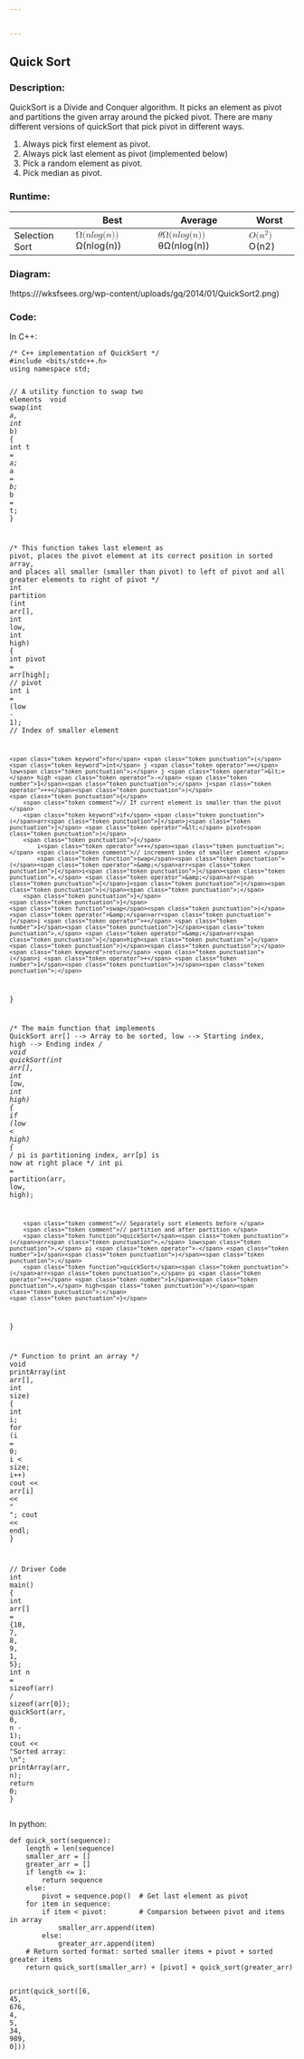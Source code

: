 ```yaml
---


---
```


<h2 id="quick-sort">Quick Sort</h2>
<h3 id="description">Description:</h3>
<p>QuickSort is a Divide and Conquer algorithm. It picks an element as pivot and partitions the given array around the picked pivot.  There are many different versions of quickSort that pick pivot in different ways.</p>
<ol>
<li>Always pick first element as pivot.</li>
<li>Always pick last element as pivot (implemented below)</li>
<li>Pick a random element as pivot.</li>
<li>Pick median as pivot.</li>
</ol>
<h3 id="runtime">Runtime:</h3>

<table>
<thead>
<tr>
<th></th>
<th>Best</th>
<th>Average</th>
<th>Worst</th>
</tr>
</thead>
<tbody>
<tr>
<td>Selection Sort</td>
<td><span class="katex--inline"><span class="katex"><span class="katex-mathml"><math><semantics><mrow><mi mathvariant="normal">Ω</mi><mo stretchy="false">(</mo><mi>n</mi><mi>l</mi><mi>o</mi><mi>g</mi><mo stretchy="false">(</mo><mi>n</mi><mo stretchy="false">)</mo><mo stretchy="false">)</mo></mrow><annotation encoding="application/x-tex">Ω(n log(n))</annotation></semantics></math></span><span class="katex-html" aria-hidden="true"><span class="base"><span class="strut" style="height: 1em; vertical-align: -0.25em;"></span><span class="mord">Ω</span><span class="mopen">(</span><span class="mord mathdefault">n</span><span class="mord mathdefault" style="margin-right: 0.01968em;">l</span><span class="mord mathdefault">o</span><span class="mord mathdefault" style="margin-right: 0.03588em;">g</span><span class="mopen">(</span><span class="mord mathdefault">n</span><span class="mclose">)</span><span class="mclose">)</span></span></span></span></span></td>
<td><span class="katex--inline"><span class="katex"><span class="katex-mathml"><math><semantics><mrow><mi>θ</mi><mi mathvariant="normal">Ω</mi><mo stretchy="false">(</mo><mi>n</mi><mi>l</mi><mi>o</mi><mi>g</mi><mo stretchy="false">(</mo><mi>n</mi><mo stretchy="false">)</mo><mo stretchy="false">)</mo></mrow><annotation encoding="application/x-tex">θΩ(n log(n))</annotation></semantics></math></span><span class="katex-html" aria-hidden="true"><span class="base"><span class="strut" style="height: 1em; vertical-align: -0.25em;"></span><span class="mord mathdefault" style="margin-right: 0.02778em;">θ</span><span class="mord">Ω</span><span class="mopen">(</span><span class="mord mathdefault">n</span><span class="mord mathdefault" style="margin-right: 0.01968em;">l</span><span class="mord mathdefault">o</span><span class="mord mathdefault" style="margin-right: 0.03588em;">g</span><span class="mopen">(</span><span class="mord mathdefault">n</span><span class="mclose">)</span><span class="mclose">)</span></span></span></span></span></td>
<td><span class="katex--inline"><span class="katex"><span class="katex-mathml"><math><semantics><mrow><mi>O</mi><mo stretchy="false">(</mo><msup><mi>n</mi><mn>2</mn></msup><mo stretchy="false">)</mo></mrow><annotation encoding="application/x-tex">O(n^2)</annotation></semantics></math></span><span class="katex-html" aria-hidden="true"><span class="base"><span class="strut" style="height: 1.06411em; vertical-align: -0.25em;"></span><span class="mord mathdefault" style="margin-right: 0.02778em;">O</span><span class="mopen">(</span><span class="mord"><span class="mord mathdefault">n</span><span class="msupsub"><span class="vlist-t"><span class="vlist-r"><span class="vlist" style="height: 0.814108em;"><span class="" style="top: -3.063em; margin-right: 0.05em;"><span class="pstrut" style="height: 2.7em;"></span><span class="sizing reset-size6 size3 mtight"><span class="mord mtight">2</span></span></span></span></span></span></span></span><span class="mclose">)</span></span></span></span></span></td>
</tr>
</tbody>
</table><h3 id="diagram">Diagram:</h3>
<p>!https:///wksfsees.org/wp-content/uploads/gq/2014/01/QuickSort2.png)</p>
<h3 id="code">Code:</h3>
<p>In C++:</p>
<pre class=" language-c"><code class="prism ++ language-c"><span class="token comment">/* C++ implementation of QuickSort */</span>
<span class="token macro property">#<span class="token directive keyword">include</span> <span class="token string">&lt;bits/stdc++.h&gt;</span> </span>
using namespace std<span class="token punctuation">;</span> 

<span class="token comment">// A utility function to swap two elements </span>
<span class="token keyword">void</span> <span class="token function">swap</span><span class="token punctuation">(</span><span class="token keyword">int</span><span class="token operator">*</span> a<span class="token punctuation">,</span> <span class="token keyword">int</span><span class="token operator">*</span> b<span class="token punctuation">)</span> 
<span class="token punctuation">{</span> 
	<span class="token keyword">int</span> t <span class="token operator">=</span> <span class="token operator">*</span>a<span class="token punctuation">;</span> 
	<span class="token operator">*</span>a <span class="token operator">=</span> <span class="token operator">*</span>b<span class="token punctuation">;</span> 
	<span class="token operator">*</span>b <span class="token operator">=</span> t<span class="token punctuation">;</span> 
<span class="token punctuation">}</span> 

<span class="token comment">/* This function takes last element as pivot, places 
the pivot element at its correct position in sorted 
array, and places all smaller (smaller than pivot) 
to left of pivot and all greater elements to right 
of pivot */</span>
<span class="token keyword">int</span> <span class="token function">partition</span> <span class="token punctuation">(</span><span class="token keyword">int</span> arr<span class="token punctuation">[</span><span class="token punctuation">]</span><span class="token punctuation">,</span> <span class="token keyword">int</span> low<span class="token punctuation">,</span> <span class="token keyword">int</span> high<span class="token punctuation">)</span> 
<span class="token punctuation">{</span> 
	<span class="token keyword">int</span> pivot <span class="token operator">=</span> arr<span class="token punctuation">[</span>high<span class="token punctuation">]</span><span class="token punctuation">;</span> <span class="token comment">// pivot </span>
	<span class="token keyword">int</span> i <span class="token operator">=</span> <span class="token punctuation">(</span>low <span class="token operator">-</span> <span class="token number">1</span><span class="token punctuation">)</span><span class="token punctuation">;</span> <span class="token comment">// Index of smaller element </span>

	<span class="token keyword">for</span> <span class="token punctuation">(</span><span class="token keyword">int</span> j <span class="token operator">=</span> low<span class="token punctuation">;</span> j <span class="token operator">&lt;=</span> high <span class="token operator">-</span> <span class="token number">1</span><span class="token punctuation">;</span> j<span class="token operator">++</span><span class="token punctuation">)</span> 
	<span class="token punctuation">{</span> 
		<span class="token comment">// If current element is smaller than the pivot </span>
		<span class="token keyword">if</span> <span class="token punctuation">(</span>arr<span class="token punctuation">[</span>j<span class="token punctuation">]</span> <span class="token operator">&lt;</span> pivot<span class="token punctuation">)</span> 
		<span class="token punctuation">{</span> 
			i<span class="token operator">++</span><span class="token punctuation">;</span> <span class="token comment">// increment index of smaller element </span>
			<span class="token function">swap</span><span class="token punctuation">(</span><span class="token operator">&amp;</span>arr<span class="token punctuation">[</span>i<span class="token punctuation">]</span><span class="token punctuation">,</span> <span class="token operator">&amp;</span>arr<span class="token punctuation">[</span>j<span class="token punctuation">]</span><span class="token punctuation">)</span><span class="token punctuation">;</span> 
		<span class="token punctuation">}</span> 
	<span class="token punctuation">}</span> 
	<span class="token function">swap</span><span class="token punctuation">(</span><span class="token operator">&amp;</span>arr<span class="token punctuation">[</span>i <span class="token operator">+</span> <span class="token number">1</span><span class="token punctuation">]</span><span class="token punctuation">,</span> <span class="token operator">&amp;</span>arr<span class="token punctuation">[</span>high<span class="token punctuation">]</span><span class="token punctuation">)</span><span class="token punctuation">;</span> 
	<span class="token keyword">return</span> <span class="token punctuation">(</span>i <span class="token operator">+</span> <span class="token number">1</span><span class="token punctuation">)</span><span class="token punctuation">;</span> 
<span class="token punctuation">}</span> 

<span class="token comment">/* The main function that implements QuickSort 
arr[] --&gt; Array to be sorted, 
low --&gt; Starting index, 
high --&gt; Ending index */</span>
<span class="token keyword">void</span> <span class="token function">quickSort</span><span class="token punctuation">(</span><span class="token keyword">int</span> arr<span class="token punctuation">[</span><span class="token punctuation">]</span><span class="token punctuation">,</span> <span class="token keyword">int</span> low<span class="token punctuation">,</span> <span class="token keyword">int</span> high<span class="token punctuation">)</span> 
<span class="token punctuation">{</span> 
	<span class="token keyword">if</span> <span class="token punctuation">(</span>low <span class="token operator">&lt;</span> high<span class="token punctuation">)</span> 
	<span class="token punctuation">{</span> 
		<span class="token comment">/* pi is partitioning index, arr[p] is now 
		at right place */</span>
		<span class="token keyword">int</span> pi <span class="token operator">=</span> <span class="token function">partition</span><span class="token punctuation">(</span>arr<span class="token punctuation">,</span> low<span class="token punctuation">,</span> high<span class="token punctuation">)</span><span class="token punctuation">;</span> 

		<span class="token comment">// Separately sort elements before </span>
		<span class="token comment">// partition and after partition </span>
		<span class="token function">quickSort</span><span class="token punctuation">(</span>arr<span class="token punctuation">,</span> low<span class="token punctuation">,</span> pi <span class="token operator">-</span> <span class="token number">1</span><span class="token punctuation">)</span><span class="token punctuation">;</span> 
		<span class="token function">quickSort</span><span class="token punctuation">(</span>arr<span class="token punctuation">,</span> pi <span class="token operator">+</span> <span class="token number">1</span><span class="token punctuation">,</span> high<span class="token punctuation">)</span><span class="token punctuation">;</span> 
	<span class="token punctuation">}</span> 
<span class="token punctuation">}</span> 

<span class="token comment">/* Function to print an array */</span>
<span class="token keyword">void</span> <span class="token function">printArray</span><span class="token punctuation">(</span><span class="token keyword">int</span> arr<span class="token punctuation">[</span><span class="token punctuation">]</span><span class="token punctuation">,</span> <span class="token keyword">int</span> size<span class="token punctuation">)</span> 
<span class="token punctuation">{</span> 
	<span class="token keyword">int</span> i<span class="token punctuation">;</span> 
	<span class="token keyword">for</span> <span class="token punctuation">(</span>i <span class="token operator">=</span> <span class="token number">0</span><span class="token punctuation">;</span> i <span class="token operator">&lt;</span> size<span class="token punctuation">;</span> i<span class="token operator">++</span><span class="token punctuation">)</span> 
		cout <span class="token operator">&lt;&lt;</span> arr<span class="token punctuation">[</span>i<span class="token punctuation">]</span> <span class="token operator">&lt;&lt;</span> <span class="token string">" "</span><span class="token punctuation">;</span> 
	cout <span class="token operator">&lt;&lt;</span> endl<span class="token punctuation">;</span> 
<span class="token punctuation">}</span> 

<span class="token comment">// Driver Code </span>
<span class="token keyword">int</span> <span class="token function">main</span><span class="token punctuation">(</span><span class="token punctuation">)</span> 
<span class="token punctuation">{</span> 
	<span class="token keyword">int</span> arr<span class="token punctuation">[</span><span class="token punctuation">]</span> <span class="token operator">=</span> <span class="token punctuation">{</span><span class="token number">10</span><span class="token punctuation">,</span> <span class="token number">7</span><span class="token punctuation">,</span> <span class="token number">8</span><span class="token punctuation">,</span> <span class="token number">9</span><span class="token punctuation">,</span> <span class="token number">1</span><span class="token punctuation">,</span> <span class="token number">5</span><span class="token punctuation">}</span><span class="token punctuation">;</span> 
	<span class="token keyword">int</span> n <span class="token operator">=</span> <span class="token keyword">sizeof</span><span class="token punctuation">(</span>arr<span class="token punctuation">)</span> <span class="token operator">/</span> <span class="token keyword">sizeof</span><span class="token punctuation">(</span>arr<span class="token punctuation">[</span><span class="token number">0</span><span class="token punctuation">]</span><span class="token punctuation">)</span><span class="token punctuation">;</span> 
	<span class="token function">quickSort</span><span class="token punctuation">(</span>arr<span class="token punctuation">,</span> <span class="token number">0</span><span class="token punctuation">,</span> n <span class="token operator">-</span> <span class="token number">1</span><span class="token punctuation">)</span><span class="token punctuation">;</span> 
	cout <span class="token operator">&lt;&lt;</span> <span class="token string">"Sorted array: \n"</span><span class="token punctuation">;</span> 
	<span class="token function">printArray</span><span class="token punctuation">(</span>arr<span class="token punctuation">,</span> n<span class="token punctuation">)</span><span class="token punctuation">;</span> 
	<span class="token keyword">return</span> <span class="token number">0</span><span class="token punctuation">;</span> 
<span class="token punctuation">}</span> 
</code></pre>
<p>In python:</p>
<pre class=" language-python"><code class="prism  language-python"><span class="token keyword">def</span> <span class="token function">quick_sort</span><span class="token punctuation">(</span>sequence<span class="token punctuation">)</span><span class="token punctuation">:</span>  
    length <span class="token operator">=</span> <span class="token builtin">len</span><span class="token punctuation">(</span>sequence<span class="token punctuation">)</span>  
    smaller_arr <span class="token operator">=</span> <span class="token punctuation">[</span><span class="token punctuation">]</span>  
    greater_arr <span class="token operator">=</span> <span class="token punctuation">[</span><span class="token punctuation">]</span>  
    <span class="token keyword">if</span> length <span class="token operator">&lt;=</span> <span class="token number">1</span><span class="token punctuation">:</span>  
        <span class="token keyword">return</span> sequence  
    <span class="token keyword">else</span><span class="token punctuation">:</span>  
        pivot <span class="token operator">=</span> sequence<span class="token punctuation">.</span>pop<span class="token punctuation">(</span><span class="token punctuation">)</span>  <span class="token comment"># Get last element as pivot</span>
    <span class="token keyword">for</span> item <span class="token keyword">in</span> sequence<span class="token punctuation">:</span>  
        <span class="token keyword">if</span> item <span class="token operator">&lt;</span> pivot<span class="token punctuation">:</span>        <span class="token comment"># Comparsion between pivot and items in array</span>
            smaller_arr<span class="token punctuation">.</span>append<span class="token punctuation">(</span>item<span class="token punctuation">)</span>  
        <span class="token keyword">else</span><span class="token punctuation">:</span>  
            greater_arr<span class="token punctuation">.</span>append<span class="token punctuation">(</span>item<span class="token punctuation">)</span>  
    <span class="token comment"># Return sorted format: sorted smaller items + pivot + sorted greater items</span>
    <span class="token keyword">return</span> quick_sort<span class="token punctuation">(</span>smaller_arr<span class="token punctuation">)</span> <span class="token operator">+</span> <span class="token punctuation">[</span>pivot<span class="token punctuation">]</span> <span class="token operator">+</span> quick_sort<span class="token punctuation">(</span>greater_arr<span class="token punctuation">)</span>  
  
<span class="token keyword">print</span><span class="token punctuation">(</span>quick_sort<span class="token punctuation">(</span><span class="token punctuation">[</span><span class="token number">6</span><span class="token punctuation">,</span> <span class="token number">45</span><span class="token punctuation">,</span> <span class="token number">676</span><span class="token punctuation">,</span> <span class="token number">4</span><span class="token punctuation">,</span> <span class="token number">5</span><span class="token punctuation">,</span> <span class="token number">34</span><span class="token punctuation">,</span> <span class="token number">989</span><span class="token punctuation">,</span> <span class="token number">0</span><span class="token punctuation">]</span><span class="token punctuation">)</span><span class="token punctuation">)</span>
</code></pre>

